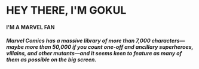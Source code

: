 # HEY THERE, I'M GOKUL <h4>I'M A MARVEL FAN <h5>Marvel Comics has a massive library of more than 7,000 characters—maybe more than 50,000 if you count one-off and ancillary superheroes, villains, and other mutants—and it seems keen to feature as many of them as possible on the big screen.
